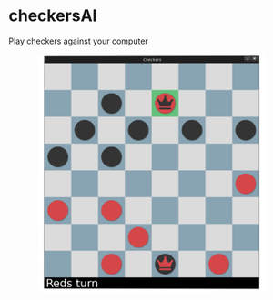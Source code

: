 # checkersAI
Play checkers against your computer

<p align="center">
  <img src="samples/program_sample.png" alt="Program preview" width="400" >
</p>
